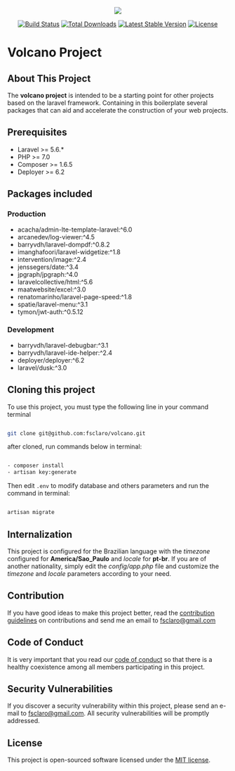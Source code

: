 <p align="center"><img src="https://laravel.com/assets/img/components/logo-laravel.svg"></p>

<p align="center">
<a href="https://travis-ci.org/laravel/framework"><img src="https://travis-ci.org/laravel/framework.svg" alt="Build Status"></a>
<a href="https://packagist.org/packages/laravel/framework"><img src="https://poser.pugx.org/laravel/framework/d/total.svg" alt="Total Downloads"></a>
<a href="https://packagist.org/packages/laravel/framework"><img src="https://poser.pugx.org/laravel/framework/v/stable.svg" alt="Latest Stable Version"></a>
<a href="https://packagist.org/packages/laravel/framework"><img src="https://poser.pugx.org/laravel/framework/license.svg" alt="License"></a>
</p>

# Volcano Project
## About This Project

The **volcano project** is intended to be a starting point for other projects based on the laravel framework. Containing in this boilerplate several packages that can aid and accelerate the construction of your web projects.

## Prerequisites
* Laravel >= 5.6.*
* PHP >= 7.0
* Composer >= 1.6.5
* Deployer >= 6.2

## Packages included

### Production
* acacha/admin-lte-template-laravel:^6.0
* arcanedev/log-viewer:^4.5
* barryvdh/laravel-dompdf:^0.8.2
* imanghafoori/laravel-widgetize:^1.8
* intervention/image:^2.4
* jenssegers/date:^3.4
* jpgraph/jpgraph:^4.0
* laravelcollective/html:^5.6
* maatwebsite/excel:^3.0
* renatomarinho/laravel-page-speed:^1.8
* spatie/laravel-menu:^3.1
* tymon/jwt-auth:^0.5.12


### Development
* barryvdh/laravel-debugbar:^3.1
* barryvdh/laravel-ide-helper:^2.4
* deployer/deployer:^6.2
* laravel/dusk:^3.0

## Cloning this project
To use this project, you must type the following line in your command terminal

```bash

git clone git@github.com:fsclaro/volcano.git

```

after cloned, run commands below in terminal:

```bash

- composer install
- artisan key:generate

```

Then edit `.env` to modify database and others parameters and run the command in terminal:

```bash

artisan migrate

```

## Internalization

This project is configured for the Brazilian language with the *timezone* configured for **America/Sao_Paulo** and *locale* for **pt-br**. If you are of another nationality, simply edit the *config/app.php* file and customize the *timezone* and *locale* parameters according to your need.

## Contribution
If you have good ideas to make this project better, read the [contribution guidelines](https://github.com/fsclaro/vulcan/_doc/CONTRIBUTING.md) on contributions and send me an email to fsclaro@gmail.com

## Code of Conduct
It is very important that you read our [code of conduct](https://github.com/fsclaro/_doc/CODE_OF_CONDUCT.md) so that there is a healthy coexistence among all members participating in this project.

## Security Vulnerabilities
If you discover a security vulnerability within this project, please send an e-mail to [fsclaro@gmail.com](mailto:fsclaro@gmail.com). All security vulnerabilities will be promptly addressed.

## License
This project is open-sourced software licensed under the [MIT license](https://github.com/fsclaro/vulcan/LICENSE.md).
